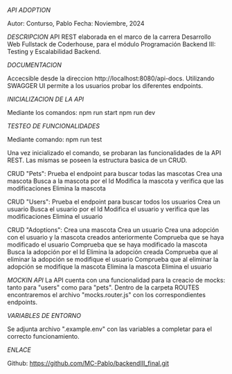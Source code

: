 
*API ADOPTION*

Autor: Conturso, Pablo
Fecha: Noviembre, 2024

*DESCRIPCION*
API REST elaborada en el marco de la carrera Desarrollo Web Fullstack de Coderhouse, para el módulo Programación Backend III: Testing y Escalabilidad Backend.

*DOCUMENTACION*

Accecsible desde la direccion http://localhost:8080/api-docs. 
Utilizando SWAGGER UI permite a los usuarios probar los diferentes endpoints.

*INICIALIZACION DE LA API*

Mediante los comandos:
npm run start
npm run dev

*TESTEO DE FUNCIONALIDADES*

Mediante comando:
npm run test

Una vez inicializado el comando, se probaran las funcionalidades de la API REST. Las mismas se poseen la estructura basica de un CRUD.

CRUD "Pets":
Prueba el endpoint para buscar todas las mascotas
Crea una mascota
Busca a la mascota por el Id
Modifica la mascota y verifica que las modificaciones
Elimina la mascota

CRUD "Users":
Prueba el endpoint para buscar todos los usuarios
Crea un usuario
Busca el usuario por el Id
Modifica el usuario y verifica que las modificaciones
Elimina el usuario

CRUD "Adoptions":
Crea una mascota
Crea un usuario
Crea una adopción con el usuario y la mascota creados anteriormente
Comprueba que se haya modificado el usuario
Comprueba que se haya modificado la mascota
Busca la adopción por el Id
Elimina la adopción creada
Comprueba que al eliminar la adopción se modifique el usuario
Comprueba que al eliminar la adopción se modifique la mascota
Elimina la mascota
Elimina el usuario

*MOCKIN API*
La API cuenta con una funcionalidad para la creacio de mocks: tanto para "users" como para "pets".
Dentro de la carpeta ROUTES encontraremos el archivo "mocks.router.js" con los correspondientes endpoints.

*VARIABLES DE ENTORNO*

Se adjunta archivo ".example.env" con las variables a completar para el correcto funcionamiento.

*ENLACE*

Github: https://github.com/MC-Pablo/backendIII_final.git

